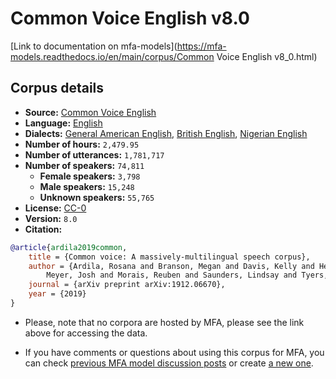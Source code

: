 
# Common Voice English v8.0

[Link to documentation on mfa-models](https://mfa-models.readthedocs.io/en/main/corpus/Common Voice English v8_0.html)

## Corpus details

- **Source:** [Common Voice English](https://voice.mozilla.org/en/datasets)
- **Language:** [English](https://en.wikipedia.org/wiki/English_language)
- **Dialects:** [General American English](https://en.wikipedia.org/wiki/General_American_English), [British English](https://en.wikipedia.org/wiki/British_English), [Nigerian English](https://en.wikipedia.org/wiki/Nigerian_English)
- **Number of hours:** `2,479.95`
- **Number of utterances:** `1,781,717`
- **Number of speakers:** `74,811`
  - **Female speakers:** `3,798`
  - **Male speakers:** `15,248`
  - **Unknown speakers:** `55,765`
- **License:** [CC-0](https://creativecommons.org/publicdomain/zero/1.0/)
- **Version:** `8.0`
- **Citation:**
```bibtex
@article{ardila2019common,
	title = {Common voice: A massively-multilingual speech corpus},
	author = {Ardila, Rosana and Branson, Megan and Davis, Kelly and Henretty, Michael and Kohler, Michael and
		Meyer, Josh and Morais, Reuben and Saunders, Lindsay and Tyers, Francis M and Weber, Gregor},
	journal = {arXiv preprint arXiv:1912.06670},
	year = {2019}
}
```

- Please, note that no corpora are hosted by MFA, please see the link above for accessing the data.

- If you have comments or questions about using this corpus for MFA, you can check [previous MFA model discussion posts](https://github.com/MontrealCorpusTools/mfa-models/discussions?discussions_q=Common+Voice+English+v8.0) or create [a new one](https://github.com/MontrealCorpusTools/mfa-models/discussions/new).
